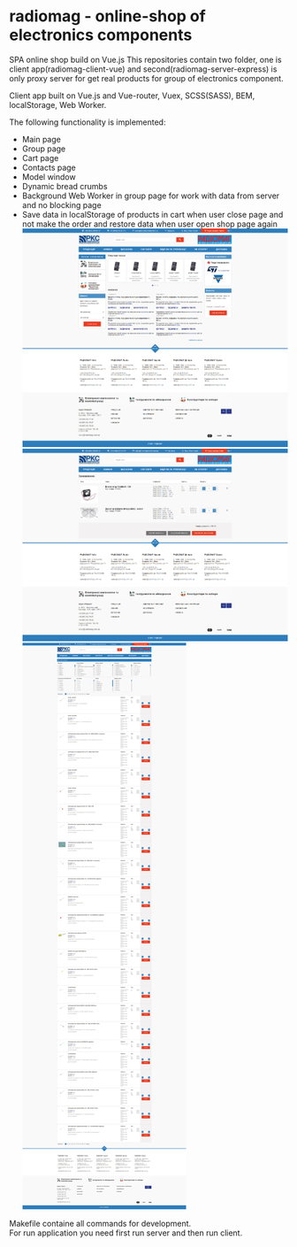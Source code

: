 # radiomag - online-shop of electronics components  

SPA online shop build on Vue.js
This repositories contain two folder, one is client app(radiomag-client-vue) and 
second(radiomag-server-express) is only proxy server for get real products for group of electronics component.   

Client app built on Vue.js and Vue-router, Vuex, SCSS(SASS), BEM, localStorage, Web Worker.   

The following functionality is implemented:
- Main page 
- Group page
- Cart page
- Contacts page
- Model window
- Dynamic bread crumbs
- Background Web Worker in group page for work with data from server and no blocking page
- Save data in localStorage of products in cart when user close page and not make the order 
and restore data when user open shop page again   
![](index.png)
![](cart.png)
![](group.png)

Makefile containe all commands for development.  
For run application you need first run server and then run client.  
